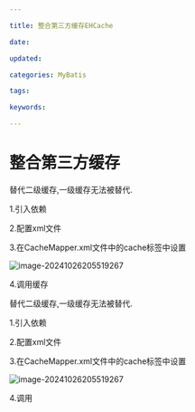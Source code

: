 ```yaml
---

title: 整合第三方缓存EHCache

date: 

updated: 

categories: MyBatis

tags: 

keywords: 

---
```

# 整合第三方缓存

替代二级缓存,一级缓存无法被替代.

1.引入依赖

2.配置xml文件

3.在CacheMapper.xml文件中的cache标签中设置

![image-20241026205519267](./../../TyporaImage/MyBatis/image-20241026205519267.png)

4.调用缓存

替代二级缓存,一级缓存无法被替代.

1.引入依赖

2.配置xml文件

3.在CacheMapper.xml文件中的cache标签中设置

![image-20241026205519267](./../../TyporaImage/MyBatis/image-20241026205519267.png)

4.调用